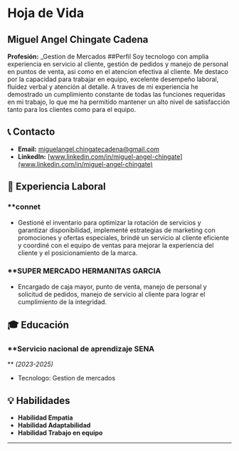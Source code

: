 # Hoja de Vida

## Miguel Angel Chingate Cadena
**Profesión:** _Gestion de Mercados
##Perfil
Soy tecnologo con amplia experiencia en servicio al cliente, gestión de pedidos y manejo de personal en puntos de venta, así como en el atencion efectiva  al cliente. Me destaco por la capacidad para trabajar en equipo, excelente desempeño laboral,   fluidez verbal y  atención  al detalle.  A traves  de mi experiencia he demostrado un cumplimiento constante de todas las funciones requeridas en mi trabajo, lo que me ha permitido mantener un alto nivel de satisfacción tanto para los clientes como para el equipo.

## 📞 Contacto
- **Email:** [miguelangel.chingatecadena@gmail.com](mailto:miguelangel.chingatecadena@gmail.com)
- **LinkedIn:** [www.linkedin.com/in/miguel-angel-chingate](www.linkedin.com/in/miguel-angel-chingate)


## 🏢 Experiencia Laboral
### **connet
- Gestioné el inventario para optimizar la rotación de servicios y garantizar disponibilidad, implementé estrategias de marketing con promociones y ofertas especiales, brindé un servicio al cliente eficiente y coordiné con el equipo de ventas para mejorar la experiencia del cliente y el posicionamiento de la marca.

### **SUPER MERCADO HERMANITAS GARCIA
- Encargado de caja mayor, punto de venta, manejo de personal y solicitud de pedidos, manejo de servicio al cliente para lograr el cumplimiento de la integridad.

## 🎓 Educación
### **Servicio nacional de aprendizaje SENA
** _(2023-2025)_
- Tecnologo: Gestion de mercados

## 💡 Habilidades
- **Habilidad Empatia**
- **Habilidad Adaptabilidad**
- **Habilidad Trabajo en equipo**

---
